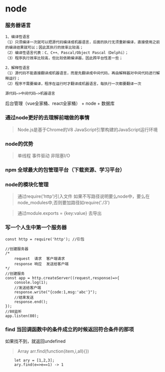 # node

### 服务器语言

```
1、编译性语言
（1）只须编译一次就可以把源代码编译成机器语言，后面的执行无须重新编译，直接使用之前的编译结果就可以；因此其执行的效率比较高；
（2）编译性语言代表：C、C++、Pascal/Object Pascal（Delphi）；
（3）程序执行效率比较高，但比较依赖编译器，因此跨平台性差一些；

2、解释性语言
（1）源代码不能直接翻译成机器语言，而是先翻译成中间代码，再由解释器对中间代码进行解释运行；
（2）程序不需要编译，程序在运行时才翻译成机器语言，每执行一次都要翻译一次

源代码—>中间代码—>机器语言
```

后台管理（vue全家桶、react全家桶） + node + 数据库

### 通过node更好的去理解前端做的事情
> Node.js是基于Chrome的V8 JavaScript引擎构建的JavaScript运行环境

### node的优势
> 单线程
> 事件驱动
> 非阻塞I/O


### npm 全球最大的包管理平台（下载资源、学习平台）

### node的模块化管理

> 通过require('http')引入文件 如果不写路径说明要么node中，要么在node_modules中,否则要加路径如require('./3')


> 通过module.exports = {key:value} 去导出

### 写一个人生中第一个服务器
```
const http = require('http'); //引包

//创建服务器
/*
    request  请求  客户端请求
    response 响应  发送给客户端
*/
//创建服务
const app = http.createServer((request,response)=>{
    console.log(1);
    //发送给客户端
    response.write("{code:1,msg:'abc'}");
    //结束发送
    response.end();
});
//80监听
app.listen(80);
```
### find  当回调函数中的条件成立的时候返回符合条件的那项
如果找不到，就返回undefined
> Array arr.find(function(item,i,all){})

```
    let ary = [1,2,3];
    ary.find(e=>e==1) -> 1
```






